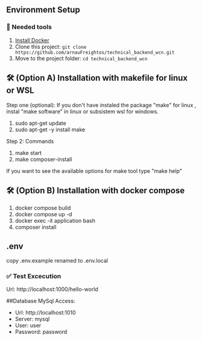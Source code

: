 ## Environment Setup

###  🐳 Needed tools

1. [Install Docker](https://www.docker.com/get-started)
2. Clone this project: `git clone https://github.com/arnauFreightos/technical_backend_wcn.git`
3. Move to the project folder: `cd technical_backend_wcn`

## 🛠️ (Option A) Installation with makefile for linux or WSL

Step one (optional): If you don't have instaled the package "make" for linux  , instal "make software" in linux or subsistem wsl for windows.

1. sudo apt-get update
2. sudo apt-get -y install make

Step 2: Commands

1. make start
2. make composer-install

If you want to see the available options for make tool type "make help"

## 🛠️ (Option B) Installation with docker compose 

1. docker compose build
2. docker compose up -d
3. docker exec -it application bash
4. composer install

## .env
copy .env.example renamed to .env.local

### ✅ Test Excecution

Url: http://localhost:1000/hello-world

##Database
MySql Access:
- Url: http://localhost:1010
- Server: mysql
- User: user
- Password: password

